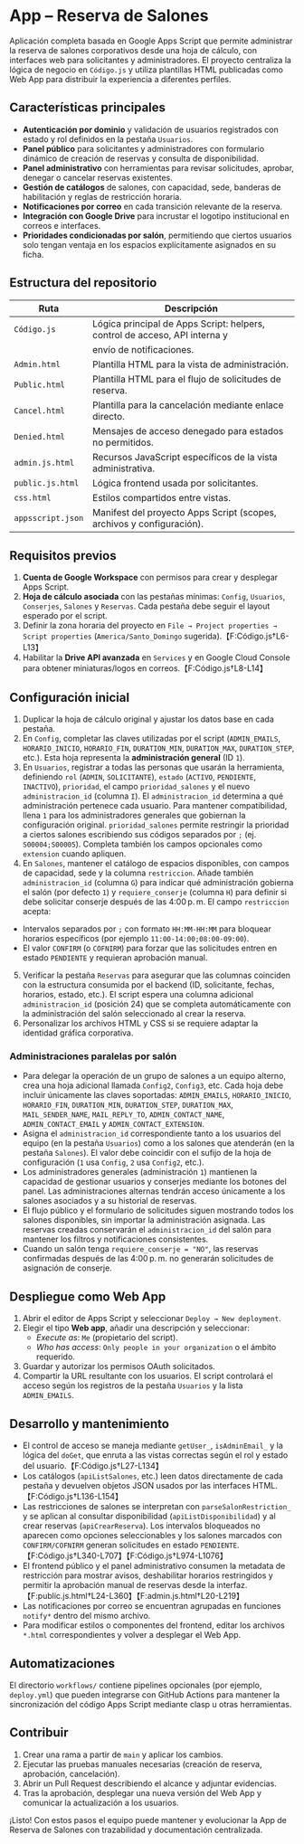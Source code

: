 # App – Reserva de Salones

Aplicación completa basada en Google Apps Script que permite administrar la
reserva de salones corporativos desde una hoja de cálculo, con interfaces web
para solicitantes y administradores. El proyecto centraliza la lógica de
negocio en `Código.js` y utiliza plantillas HTML publicadas como Web App para
distribuir la experiencia a diferentes perfiles.

## Características principales

- **Autenticación por dominio** y validación de usuarios registrados con estado
  y rol definidos en la pestaña `Usuarios`.
- **Panel público** para solicitantes y administradores con formulario dinámico
  de creación de reservas y consulta de disponibilidad.
- **Panel administrativo** con herramientas para revisar solicitudes, aprobar,
  denegar o cancelar reservas existentes.
- **Gestión de catálogos** de salones, con capacidad, sede, banderas de
  habilitación y reglas de restricción horaria.
- **Notificaciones por correo** en cada transición relevante de la reserva.
- **Integración con Google Drive** para incrustar el logotipo institucional en
  correos e interfaces.
- **Prioridades condicionadas por salón**, permitiendo que ciertos usuarios
  solo tengan ventaja en los espacios explícitamente asignados en su ficha.

## Estructura del repositorio

| Ruta              | Descripción                                                                 |
|-------------------|-----------------------------------------------------------------------------|
| `Código.js`       | Lógica principal de Apps Script: helpers, control de acceso, API interna y
|                   | envío de notificaciones.                                                    |
| `Admin.html`      | Plantilla HTML para la vista de administración.                             |
| `Public.html`     | Plantilla HTML para el flujo de solicitudes de reserva.                     |
| `Cancel.html`     | Plantilla para la cancelación mediante enlace directo.                      |
| `Denied.html`     | Mensajes de acceso denegado para estados no permitidos.                     |
| `admin.js.html`   | Recursos JavaScript específicos de la vista administrativa.                 |
| `public.js.html`  | Lógica frontend usada por solicitantes.                                     |
| `css.html`        | Estilos compartidos entre vistas.                                           |
| `appsscript.json` | Manifest del proyecto Apps Script (scopes, archivos y configuración).       |

## Requisitos previos

1. **Cuenta de Google Workspace** con permisos para crear y desplegar Apps Script.
2. **Hoja de cálculo asociada** con las pestañas mínimas: `Config`, `Usuarios`,
   `Conserjes`, `Salones` y `Reservas`. Cada pestaña debe seguir el layout
   esperado por el script.
3. Definir la zona horaria del proyecto en `File → Project properties → Script
   properties` (`America/Santo_Domingo` sugerida).【F:Código.js†L6-L13】
4. Habilitar la **Drive API avanzada** en `Services` y en Google Cloud Console
   para obtener miniaturas/logos en correos.【F:Código.js†L8-L14】

## Configuración inicial

1. Duplicar la hoja de cálculo original y ajustar los datos base en cada pestaña.
2. En `Config`, completar las claves utilizadas por el script (`ADMIN_EMAILS`,
   `HORARIO_INICIO`, `HORARIO_FIN`, `DURATION_MIN`, `DURATION_MAX`,
   `DURATION_STEP`, etc.). Esta hoja representa la **administración general**
   (ID `1`).
3. En `Usuarios`, registrar a todas las personas que usarán la herramienta,
   definiendo `rol` (`ADMIN`, `SOLICITANTE`), `estado` (`ACTIVO`, `PENDIENTE`,
   `INACTIVO`), `prioridad`, el campo `prioridad_salones` y el nuevo
   `administracion_id` (columna `I`). El `administracion_id` determina a qué
   administración pertenece cada usuario. Para mantener compatibilidad, llena
   `1` para los administradores generales que gobiernan la configuración
   original. `prioridad_salones` permite restringir la prioridad a ciertos
   salones escribiendo sus códigos separados por `;` (ej. `S00004;S00005`).
   Completa también los campos opcionales como `extension` cuando apliquen.
4. En `Salones`, mantener el catálogo de espacios disponibles, con campos de
   capacidad, sede y la columna `restriccion`. Añade también `administracion_id`
   (columna `G`) para indicar qué administración gobierna el salón (por defecto
   `1`) y `requiere_conserje` (columna `H`) para definir si debe solicitar
   conserje después de las 4:00 p. m. El campo `restriccion` acepta:
 - Intervalos separados por `;` con formato `HH:MM-HH:MM` para bloquear
    horarios específicos (por ejemplo `11:00-14:00;08:00-09:00`).
  - El valor `CONFIRM` (o `COFNIRM`) para forzar que las solicitudes entren en
    estado `PENDIENTE` y requieran aprobación manual.
5. Verificar la pestaña `Reservas` para asegurar que las columnas coinciden con
   la estructura consumida por el backend (ID, solicitante, fechas, horarios,
   estado, etc.). El script espera una columna adicional `administracion_id`
   (posición 24) que se completa automáticamente con la administración del
   salón seleccionado al crear la reserva.
6. Personalizar los archivos HTML y CSS si se requiere adaptar la identidad
   gráfica corporativa.

### Administraciones paralelas por salón

- Para delegar la operación de un grupo de salones a un equipo alterno, crea
  una hoja adicional llamada `Config2`, `Config3`, etc. Cada hoja debe incluir
  únicamente las claves soportadas: `ADMIN_EMAILS`, `HORARIO_INICIO`,
  `HORARIO_FIN`, `DURATION_MIN`, `DURATION_STEP`, `DURATION_MAX`,
  `MAIL_SENDER_NAME`, `MAIL_REPLY_TO`, `ADMIN_CONTACT_NAME`,
  `ADMIN_CONTACT_EMAIL` y `ADMIN_CONTACT_EXTENSION`.
- Asigna el `administracion_id` correspondiente tanto a los usuarios del equipo
  (en la pestaña `Usuarios`) como a los salones que atenderán (en la pestaña
  `Salones`). El valor debe coincidir con el sufijo de la hoja de configuración
  (`1` usa `Config`, `2` usa `Config2`, etc.).
- Los administradores generales (administración `1`) mantienen la capacidad de
  gestionar usuarios y conserjes mediante los botones del panel. Las
  administraciones alternas tendrán acceso únicamente a los salones asociados y
  a su historial de reservas.
- El flujo público y el formulario de solicitudes siguen mostrando todos los
  salones disponibles, sin importar la administración asignada. Las reservas
  creadas conservarán el `administracion_id` del salón para mantener los filtros
  y notificaciones consistentes.
- Cuando un salón tenga `requiere_conserje = "NO"`, las reservas confirmadas
  después de las 4:00 p. m. no generarán solicitudes de asignación de conserje.

## Despliegue como Web App

1. Abrir el editor de Apps Script y seleccionar `Deploy → New deployment`.
2. Elegir el tipo **Web app**, añadir una descripción y seleccionar:
   - *Execute as*: `Me` (propietario del script).
   - *Who has access*: `Only people in your organization` o el ámbito requerido.
3. Guardar y autorizar los permisos OAuth solicitados.
4. Compartir la URL resultante con los usuarios. El script controlará el acceso
   según los registros de la pestaña `Usuarios` y la lista `ADMIN_EMAILS`.

## Desarrollo y mantenimiento

- El control de acceso se maneja mediante `getUser_`, `isAdminEmail_` y la
  lógica del `doGet`, que enruta a las vistas correctas según el rol y estado
  del usuario.【F:Código.js†L27-L134】
- Los catálogos (`apiListSalones`, etc.) leen datos directamente de cada pestaña
  y devuelven objetos JSON usados por las interfaces HTML.【F:Código.js†L136-L154】
- Las restricciones de salones se interpretan con `parseSalonRestriction_` y se
  aplican al consultar disponibilidad (`apiListDisponibilidad`) y al crear
  reservas (`apiCrearReserva`). Los intervalos bloqueados no aparecen como
  opciones seleccionables y los salones marcados con `CONFIRM/COFNIRM` generan
  solicitudes en estado `PENDIENTE`.【F:Código.js†L340-L707】【F:Código.js†L974-L1076】
- El frontend público y el panel administrativo consumen la metadata de
  restricción para mostrar avisos, deshabilitar horarios restringidos y permitir
  la aprobación manual de reservas desde la interfaz.【F:public.js.html†L24-L360】【F:admin.js.html†L20-L219】
- Las notificaciones por correo se encuentran agrupadas en funciones `notify*`
  dentro del mismo archivo.
- Para modificar estilos o componentes del frontend, editar los archivos
  `*.html` correspondientes y volver a desplegar el Web App.

## Automatizaciones

El directorio `workflows/` contiene pipelines opcionales (por ejemplo,
`deploy.yml`) que pueden integrarse con GitHub Actions para mantener la
sincronización del código Apps Script mediante clasp u otras herramientas.

## Contribuir

1. Crear una rama a partir de `main` y aplicar los cambios.
2. Ejecutar las pruebas manuales necesarias (creación de reserva, aprobación,
   cancelación).
3. Abrir un Pull Request describiendo el alcance y adjuntar evidencias.
4. Tras la aprobación, desplegar una nueva versión del Web App y comunicar la
   actualización a los usuarios.

¡Listo! Con estos pasos el equipo puede mantener y evolucionar la App de
Reserva de Salones con trazabilidad y documentación centralizada.
